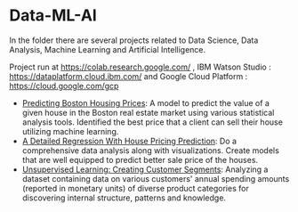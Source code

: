 # Data-ML-AI
In the folder there are several projects related to Data Science, Data Analysis, Machine Learning and Artificial Intelligence.

Project run at https://colab.research.google.com/ , IBM Watson Studio : https://dataplatform.cloud.ibm.com/ and Google Cloud Platform : https://cloud.google.com/gcp


- [Predicting Boston Housing Prices](https://github.com/sajal2692/data-science-portfolio/blob/master/boston_housing/boston_housing.ipynb): A model to predict the value of a given house in the Boston real estate market using various statistical analysis tools. Identified the best price that a client can sell their house utilizing machine learning.
- [A Detailed Regression With House Pricing Prediction](https://github.com/Sardiirfan27/Data-ML-AI/tree/main/Data/Project%201): Do a comprehensive data analysis along with visualizations. Create models that are well equipped to predict better sale price of the houses.
- [Unsupervised Learning: Creating Customer Segments](https://github.com/Sardiirfan27/Data-ML-AI/tree/main/Analyzing_Customer_Spending_Data): Analyzing a dataset containing data on various customers' annual spending amounts (reported in monetary units) of diverse product categories for discovering internal structure, patterns and knowledge.
